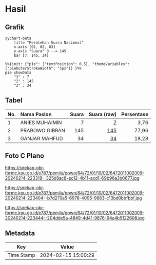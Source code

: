 # Hasil

## Grafik

```mermaid
xychart-beta
    title "Perolehan Suara Nasional"
    x-axis [01, 02, 03]
    y-axis "Suara" 0 --> 145
    bar [7, 145, 34]
```

```mermaid
%%{init: {"pie": {"textPosition": 0.5}, "themeVariables": {"pieOuterStrokeWidth": "5px"}} }%%
pie showData
    "1" : 7
    "2" : 145
    "3" : 34
```

## Tabel

| No. | Nama Paslon    | Suara | Suara (raw) | Persentase |
|:--- |:-------------- | -----:| -----------:| ----------:|
| 1   | ANIES MUHAIMIN | 7     | [7][p-1]    | 3,76       |
| 2   | PRABOWO GIBRAN | 145   | [145][p-2]  | 77,96      |
| 3   | GANJAR MAHFUD  | 34    | [34][p-3]   | 18,28      |


[p-1]: https://github.com/gigit-pemilu/pemilu-2024/blob/main/pilpres/hitung-suara/sub/64-kalimantan-timur/sub/72-kota-samarinda/sub/01-palaran/sub/1002-handil-bakti/sub/009-tps/sub/paslon-1.txt
[p-2]: https://github.com/gigit-pemilu/pemilu-2024/blob/main/pilpres/hitung-suara/sub/64-kalimantan-timur/sub/72-kota-samarinda/sub/01-palaran/sub/1002-handil-bakti/sub/009-tps/sub/paslon-2.txt
[p-3]: https://github.com/gigit-pemilu/pemilu-2024/blob/main/pilpres/hitung-suara/sub/64-kalimantan-timur/sub/72-kota-samarinda/sub/01-palaran/sub/1002-handil-bakti/sub/009-tps/sub/paslon-3.txt

## Foto C Plano

https://sirekap-obj-formc.kpu.go.id/e787/pemilu/ppwp/64/72/01/10/02/6472011002009-20240214-223318--325d8ac8-ec12-4b11-acd1-69b96a3b0677.jpg

https://sirekap-obj-formc.kpu.go.id/e787/pemilu/ppwp/64/72/01/10/02/6472011002009-20240214-223404--b7d270a5-6978-4095-9683-c13bd0bbfbbf.jpg

https://sirekap-obj-formc.kpu.go.id/e787/pemilu/ppwp/64/72/01/10/02/6472011002009-20240214-223444--204dde5a-4849-4d41-9876-94a4b5122608.jpg


## Metadata

| Key        | Value               |
| ---------- | ------------------- |
| Time Stamp | 2024-02-15 15:00:29 |



